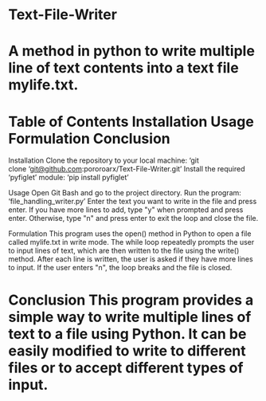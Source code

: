 # Text-File-Writer
A method in python to write multiple line of text contents into a text file mylife.txt.
======================================================================================================================================================================
Table of Contents
Installation
Usage
Formulation
Conclusion
======================================================================================================================================================================
Installation
Clone the repository to your local machine: ‘git clone ‘git@github.com:pororoarx/Text-File-Writer.git’
Install the required ‘pyfiglet’ module: ‘pip install pyfiglet’

Usage
Open Git Bash and go to the project directory.
Run the program: ‘file_handling_writer.py’
Enter the text you want to write in the file and press enter.
If you have more lines to add, type "y" when prompted and press enter. Otherwise, type "n" and press enter to exit the loop and close the file.

Formulation
This program uses the open() method in Python to open a file called mylife.txt in write mode. The while loop repeatedly prompts the user to input lines of text, which are then written to the file using the write() method. After each line is written, the user is asked if they have more lines to input. If the user enters "n", the loop breaks and the file is closed.

Conclusion
This program provides a simple way to write multiple lines of text to a file using Python. It can be easily modified to write to different files or to accept different types of input.
======================================================================================================================================================================
